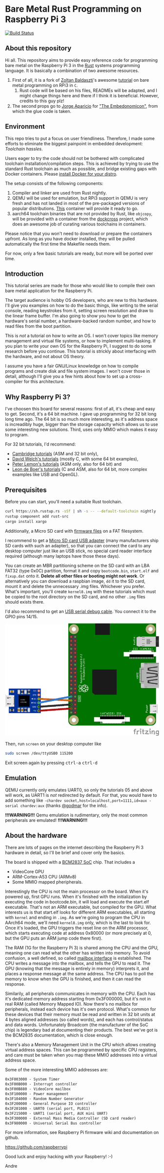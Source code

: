 # Bare Metal Rust Programming on Raspberry Pi 3

[![Build Status](https://travis-ci.org/andre-richter/rust-raspi3-tutorial.svg?branch=master)](https://travis-ci.org/andre-richter/rust-raspi3-tutorial)

## About this repository

Hi all. This repository aims to provide easy reference code for programming bare metal on the Raspberry Pi 3
in the [Rust] systems programming language.
It is basically a combination of two awesome resources.
  1. First of all, it is a fork of [Zoltan Baldaszti]'s awesome [tutorial] on bare metal programming on RPi3 in `C`.
     1. Rust code will be based on his files, READMEs will be adapted, and I might change things here and there if I think it is beneficial. However, credits to this guy plz!
  2. The second props go to [Jorge Aparicio] for ["The Embedonomicon"], from which the glue code is taken.

[Rust]: https://www.rust-lang.org
[Zoltan Baldaszti]: https://github.com/bztsrc
[tutorial]: https://github.com/bztsrc/raspi3-tutorial
[Jorge Aparicio]: https://github.com/japaric
["The Embedonomicon"]: https://github.com/japaric/embedonomicon

## Environment

This repo tries to put a focus on user friendliness. Therefore, I made some efforts to eliminate the biggest painpoint in embedded development: _Toolchain hassles_.

Users eager to try the code should not be bothered with complicated toolchain installation/compilation steps. This is achieved by trying to use the standard Rust toolchain as much as possible, and bridge existing gaps with Docker containers. Please [install Docker for your distro].

The setup consists of the following components:
1. Compiler and linker are used from Rust nightly.
2. QEMU will be used for emulation, but RPi3 support in QEMU is very fresh and has not landed in most of the pre-packaged versions of popular distributions. [This] container will provide it ready to go.
3. aarch64 toolchain binaries that are not provided by Rust, like `objcopy`, will be provided with a container from the [dockcross] project, which does an awesome job of curating various toolchains in containers.

Please notice that you won't need to download or prepare the containers upfront. As long as you have docker installed, they will be pulled automatically the first time the Makefile needs them.

[install Docker for your distro]: https://www.docker.com/community-edition#/download
[This]: https://github.com/andre-richter/docker-raspi3-qemu
[dockcross]: https://github.com/dockcross/dockcross

For now, only a few basic tutorials are ready, but more will be ported over time.

## Introduction

This tutorial series are made for those who would like to compile their own bare metal application
for the Raspberry Pi.

The target audience is hobby OS developers, who are new to this hardware. I'll give you examples on how to do the
basic things, like writing to the serial console, reading keystrokes from it, setting screen resolution and draw to
the linear frame buffer. I'm also going to show you how to get the hardware's serial number, a hardware-backed random
number, and how to read files from the boot partition.

This is *not* a tutorial on how to write an OS. I won't cover topics like memory management and virtual file systems,
or how to implement multi-tasking. If you plan to write your own OS for the Raspberry Pi, I suggest to do some
research before you continue. This tutorial is strickly about interfacing with the hardware, and not about OS theory.

I assume you have a fair GNU/Linux knowledge on how to compile programs and create disk and file system images. I
won't cover those in detail, although I'll give you a few hints about how to set up a cross-compiler for this architecture.

Why Raspberry Pi 3?
-------------------

I've choosen this board for several reasons: first of all, it's cheap and easy to get. Second, it's a 64 bit
machine. I gave up programming for 32 bit long long time ago. The 64 bit is so much more interesting, as it's
address space is increadibly huge, bigger than the storage capacity which allows us to use some interesting new
solutions. Third, uses only MMIO which makes it easy to program.

For 32 bit tutorials, I'd recommend:

- [Cambridge tutorials](http://www.cl.cam.ac.uk/projects/raspberrypi/tutorials/os/) (ASM and 32 bit only),
- [David Welch's tutorials](https://github.com/dwelch67/raspberrypi) (mostly C, with some 64 bit examples),
- [Peter Lemon's tutorials](https://github.com/PeterLemon/RaspberryPi) (ASM only, also for 64 bit) and
- [Leon de Boer's tutorials](https://github.com/LdB-ECM/Raspberry-Pi) (C and ASM, also for 64 bit, more complex examples like USB and OpenGL).

Prerequisites
-------------

Before you can start, you'll need a suitable Rust toolchain.
```bash
curl https://sh.rustup.rs -sSf | sh -s -- --default-toolchain nightly
rustup component add rust-src
cargo install xargo
```

Additionally, a Micro SD card with [firmware files](https://github.com/raspberrypi/firmware/tree/master/boot) on a FAT filesystem.

I recommend to get a [Micro SD card USB adapter](http://media.kingston.com/images/products/prodReader-FCR-MRG2-img.jpg)
(many manufacturers ship SD cards with such an adapter), so that you can connect the card to any desktop computer just
like an USB stick, no special card reader interface required (although many laptops have those these days).

You can create an MBR partitioning scheme on the SD card with an LBA FAT32 (type 0x0C) partition, format it
and copy `bootcode.bin`, `start.elf` and `fixup.dat` onto it. **Delete all other files or booting might not work**. Or alternatively you can download a raspbian image,
`dd` it to the SD card, mount it and delete the unnecessary .img files. Whichever you prefer. What's important, you'll
create `kernel8.img` with these tutorials which must be copied to the root directory on the SD card, and no other `.img`
files should exists there.

I'd also recommend to get an [USB serial debug cable](https://www.adafruit.com/product/954). You connect it to the
GPIO pins 14/15.

![UART wiring diagram](doc/wiring.png)

Then, run `screen` on your desktop computer like

```bash
sudo screen /dev/ttyUSB0 115200
```

Exit screen again by pressing <kbd>ctrl-a</kbd> <kbd>ctrl-d</kbd>

Emulation
---------
QEMU currently only emulates UART0, so only the tutorials 05 and above will work, as UART1 is *not* redirected by default.
For that, you would have to add something like `-chardev socket,host=localhost,port=1111,id=aux -serial chardev:aux` (thanks
[@godmar](https://github.com/godmar) for the info).

**!!!WARNING!!!** Qemu emulation is rudimentary, only the most common peripherals are emulated! **!!!WARNING!!!**

About the hardware
------------------

There are lots of pages on the internet describing the Raspberry Pi 3 hardware in detail, so I'll be brief and
cover only the basics.

The board is shipped with a [BCM2837 SoC](https://github.com/raspberrypi/documentation/tree/master/hardware/raspberrypi/bcm2837) chip.
That includes a

 - VideoCore GPU
 - ARM-Cortex-A53 CPU (ARMv8)
 - Some MMIO mapped pheripherals.

Interestingly the CPU is not the main processor on the board. When it's powered up, first GPU runs. When it's
finished with the initialization by executing the code in bootcode.bin, it will load and execute the start.elf executable.
That's not an ARM executable, but compiled for the GPU. What interests us is that start.elf looks for different
ARM executables, all starting with `kernel` and ending in `.img`. As we're going to program the CPU in AArch64 mode,
we'll need `kernel8.img` only, which is the last to look for. Once it's loaded, the GPU triggers the reset line on
the ARM processor, which starts executing code at address 0x80000 (or more precisely at 0, but the GPU puts an ARM
jump code there first).

The RAM (1G for the Raspberry Pi 3) is shared among the CPU and the GPU, meaning one can read what the other has
written into memory. To avoid confusion, a well defined, so called [mailbox interface](https://github.com/raspberrypi/firmware/wiki/Mailboxes)
is established. The CPU writes a message into the mailbox, and tells the GPU to read it. The GPU (knowing that the
message is entirely in memory) interprets it, and places a response message at the same address. The CPU has
to poll the memory to know when the GPU is finished, and then it can read the response.

Similarily, all peripherals communicates in memory with the CPU. Each has it's dedicated memory address starting from
0x3F000000, but it's not in real RAM (called Memory Mapped IO). Now there's no mailbox for peripherals, instead each
device has it's own protocol. What's common for these devices that their memory must be read and written in 32 bit
units at 4 bytes aligned addresses (so called words), and each has control/status and data words. Unfortunately
Broadcom (the manufacturer of the SoC chip) is legendary bad at documenting their products. The best we've got is the
BCM2835 documentation, which is close enough.

There's also a Memory Management Unit in the CPU which allows creating virtual address spaces. This can be programmed
by specific CPU registers, and care must be taken when you map these MMIO addresses into a virtual address space.

Some of the more interesting MMIO addresses are:
```
0x3F003000 - System Timer
0x3F00B000 - Interrupt controller
0x3F00B880 - VideoCore mailbox
0x3F100000 - Power management
0x3F104000 - Random Number Generator
0x3F200000 - General Purpose IO controller
0x3F201000 - UART0 (serial port, PL011)
0x3F215000 - UART1 (serial port, AUX mini UART)
0x3F300000 - External Mass Media Controller (SD card reader)
0x3F980000 - Universal Serial Bus controller
```
For more information, see Raspberry Pi firmware wiki and documentation on github.

https://github.com/raspberrypi

Good luck and enjoy hacking with your Raspberry! :-)

Andre

